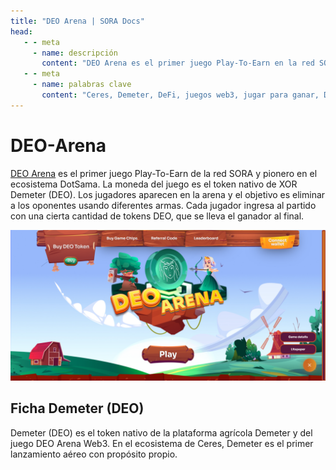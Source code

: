 ```yaml
---
title: "DEO Arena | SORA Docs"
head:
   - - meta
     - name: descripción
       content: "DEO Arena es el primer juego Play-To-Earn en la red SORA y uno de los primeros en el ecosistema DotSama"
   - - meta
     - name: palabras clave
       content: "Ceres, Demeter, DeFi, juegos web3, jugar para ganar, DEO Arena, Polkaswap, red SORA"
---
```


# DEO-Arena

[DEO Arena](https://deoarena.io/) es el primer juego Play-To-Earn de la red SORA y pionero en el ecosistema DotSama.
La moneda del juego es el token nativo de XOR Demeter (DEO).
Los jugadores aparecen en la arena y el objetivo es eliminar a los oponentes usando diferentes armas.
Cada jugador ingresa al partido con una cierta cantidad de tokens DEO, que se lleva el ganador al final.

![](../../.gitbook/assets/deo-arena.png)

## Ficha Demeter (DEO)

Demeter (DEO) es el token nativo de la plataforma agrícola Demeter y del juego DEO Arena Web3. En el ecosistema de Ceres, Demeter es el primer lanzamiento aéreo con propósito propio.